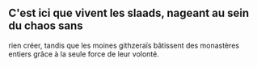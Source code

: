 ## C'est ici que vivent les slaads, nageant au sein du chaos sans

rien créer, tandis que les moines githzeraïs bâtissent des
monastères entiers grâce à la seule force de leur volonté.
